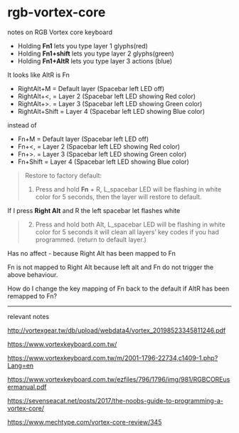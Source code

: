 # rgb-vortex-core
notes on RGB Vortex core keyboard

* Holding **Fn1** lets you type layer 1 glyphs(red)
* Holding **Fn1+shift** lets you type layer 2 glyphs(green)
* Holding **Fn1+AltR** lets you type layer 3 actions (blue)

It looks like AltR is Fn

* RightAlt+M = Default layer (Spacebar left LED off)
* RightAlt+<, = Layer 2 (Spacebar left LED showing Red color)
* RightAlt+>. = Layer 3 (Spacebar left LED showing Green color)
* RightAlt+Shift = Layer 4 (Spacebar left LED showing Blue color)

instead of

* Fn+M = Default layer (Spacebar left LED off)
* Fn+<, = Layer 2 (Spacebar left LED showing Red color)
* Fn+>. = Layer 3 (Spacebar left LED showing Green color)
* Fn+Shift = Layer 4 (Spacebar left LED showing Blue color)


> Restore to factory default:
> 1. Press and hold **Fn** + R, L_spacebar LED will be flashing in white color for 5 seconds, then the layer will restore to default.

If I press **Right Alt** and R the left spacebar let flashes white

> 2. Press and hold both Alt, L_spacebar LED will be flashing in white color for 5 seconds it will clean all layers’ key codes if you had programmed. (return to default layer.)

Has no affect - because Right Alt has been mapped to Fn

Fn is not mapped to Right Alt because left alt and Fn do not trigger the above behaviour.



How do I change the key mapping of Fn back to the default if AltR has been remapped to Fn?


----
relevant notes

http://vortexgear.tw/db/upload/webdata4/vortex_20198523345811246.pdf

https://www.vortexkeyboard.com.tw/

https://www.vortexkeyboard.com.tw/m/2001-1796-22734,c1409-1.php?Lang=en

https://www.vortexkeyboard.com.tw/ezfiles/796/1796/img/981/RGBCOREusermanual.pdf

https://sevenseacat.net/posts/2017/the-noobs-guide-to-programming-a-vortex-core/

https://www.mechtype.com/vortex-core-review/345

